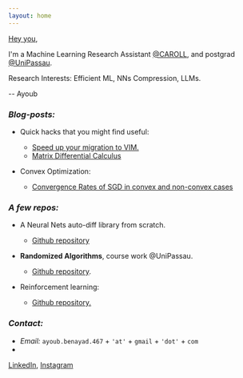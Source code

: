 ```yaml
---
layout: home
---
```






[Hey you](https://www.youtube.com/watch?v=c-MU_5VkjtE), 

I'm a Machine Learning Research Assistant [@CAROLL](https://ca-roll.github.io/), and postgrad [@UniPassau](https://www.uni-passau.de/en/msc-compmaths).

Research Interests: Efficient ML, NNs Compression, LLMs.

-- Ayoub


### *Blog-posts:*
* Quick hacks that you might find useful: 
    * [Speed up your migration to VIM.](/blogs/vim)
    * [Matrix Differential Calculus](/blogs/enter_the_matrix)

* Convex Optimization:
  * [Convergence Rates of SGD in convex and non-convex cases](/blogs/SGD)

### *A few repos:*

* A Neural Nets auto-diff library from scratch.
    * [Github repository](https://github.com/eigenAyoub/check-your-gradients)

* **Randomized Algorithms**, course work @UniPassau.
  * [Github repository](https://github.com/eigenAyoub/randomised-algorithms). 

* Reinforcement learning:
  * [Github repository.](https://github.com/eigenAyoub/reinforcement-learning)

### *Contact:*

* *Email:* `ayoub.benayad.467` + `'at'` + `gmail` + `'dot'` + `com`
*  
[LinkedIn](https://www.linkedin.com/in/eigenAyoub/), 
[Instagram](https://www.instagram.com/curl.ayoub/)


